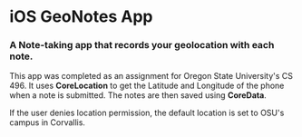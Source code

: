 # iOS GeoNotes App
### A Note-taking app that records your geolocation with each note.

This app was completed as an assignment for Oregon State University's CS 496. It uses __CoreLocation__ to get the Latitude and Longitude of the phone when a note is submitted. The notes are then saved using __CoreData__. 

If the user denies location permission, the default location is set to OSU's campus in Corvallis.